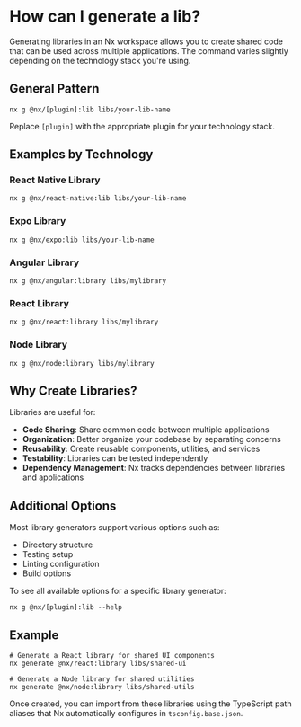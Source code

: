 # How can I generate a lib?

Generating libraries in an Nx workspace allows you to create shared code that can be used across multiple applications. The command varies slightly depending on the technology stack you're using.

## General Pattern

```shell
nx g @nx/[plugin]:lib libs/your-lib-name
```

Replace `[plugin]` with the appropriate plugin for your technology stack.

## Examples by Technology

### React Native Library
```shell
nx g @nx/react-native:lib libs/your-lib-name
```

### Expo Library
```shell
nx g @nx/expo:lib libs/your-lib-name
```

### Angular Library
```shell
nx g @nx/angular:library libs/mylibrary
```

### React Library
```shell
nx g @nx/react:library libs/mylibrary
```

### Node Library
```shell
nx g @nx/node:library libs/mylibrary
```

## Why Create Libraries?

Libraries are useful for:

- **Code Sharing**: Share common code between multiple applications
- **Organization**: Better organize your codebase by separating concerns
- **Reusability**: Create reusable components, utilities, and services
- **Testability**: Libraries can be tested independently
- **Dependency Management**: Nx tracks dependencies between libraries and applications

## Additional Options

Most library generators support various options such as:

- Directory structure
- Testing setup
- Linting configuration
- Build options

To see all available options for a specific library generator:

```shell
nx g @nx/[plugin]:lib --help
```

## Example

```shell
# Generate a React library for shared UI components
nx generate @nx/react:library libs/shared-ui

# Generate a Node library for shared utilities
nx generate @nx/node:library libs/shared-utils
```

Once created, you can import from these libraries using the TypeScript path aliases that Nx automatically configures in `tsconfig.base.json`.
